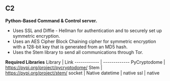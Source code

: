 ## C2

**Python-Based Command & Control server.**

* Uses SSL and Diffie - Hellman for authentication and to securely set up symmetric encryption.
* Uses an AES Cipher Block Chaining cipher for symmetric encryption with a 128-bit key that is generated from an MD5 hash.
* Uses the Stem library to send all communications through Tor. 

**Required Libraries**
Library | Link
------------ | -------------
PyCryptodome | https://pypi.org/project/pycryptodome/
Stem | https://pypi.org/project/stem/
socket | Native
datetime | native
ssl | native




